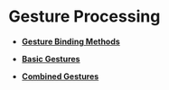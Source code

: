 # Gesture Processing<a name="EN-US_TOPIC_0000001192595144"></a>

-   **[Gesture Binding Methods](ts-gesture-settings.md)**  

-   **[Basic Gestures](ts-basic-gestures.md)**  

-   **[Combined Gestures](ts-combined-gestures.md)**  


